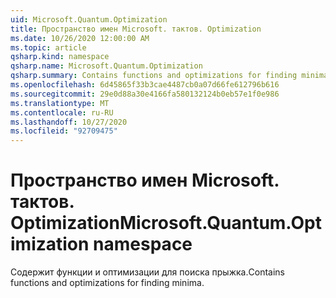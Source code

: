 ```yaml
---
uid: Microsoft.Quantum.Optimization
title: Пространство имен Microsoft. тактов. Optimization
ms.date: 10/26/2020 12:00:00 AM
ms.topic: article
qsharp.kind: namespace
qsharp.name: Microsoft.Quantum.Optimization
qsharp.summary: Contains functions and optimizations for finding minima.
ms.openlocfilehash: 6d45865f33b3cae4487cb0a07d66fe612796b616
ms.sourcegitcommit: 29e0d88a30e4166fa580132124b0eb57e1f0e986
ms.translationtype: MT
ms.contentlocale: ru-RU
ms.lasthandoff: 10/27/2020
ms.locfileid: "92709475"
---
```

# <a name="microsoftquantumoptimization-namespace"></a><span data-ttu-id="2cf83-102">Пространство имен Microsoft. тактов. Optimization</span><span class="sxs-lookup"><span data-stu-id="2cf83-102">Microsoft.Quantum.Optimization namespace</span></span>

<span data-ttu-id="2cf83-103">Содержит функции и оптимизации для поиска прыжка.</span><span class="sxs-lookup"><span data-stu-id="2cf83-103">Contains functions and optimizations for finding minima.</span></span>

